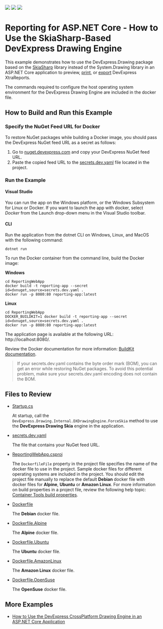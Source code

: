 <!-- default badges list -->
![](https://img.shields.io/endpoint?url=https://codecentral.devexpress.com/api/v1/VersionRange/576442348/2023.1)
[![](https://img.shields.io/badge/Open_in_DevExpress_Support_Center-FF7200?style=flat-square&logo=DevExpress&logoColor=white)](https://supportcenter.devexpress.com/ticket/details/T1133108)
[![](https://img.shields.io/badge/📖_How_to_use_DevExpress_Examples-e9f6fc?style=flat-square)](https://docs.devexpress.com/GeneralInformation/403183)
<!-- default badges end -->
# Reporting for ASP.NET Core - How to Use the SkiaSharp-Based DevExpress Drawing Engine

This example demonstrates how to use the DevExpress.Drawing package based on the [SkiaSharp](https://github.com/mono/SkiaSharp) library instead of the System.Drawing library in an ASP.NET Core application to preview, [print](https://docs.devexpress.com/XtraReports/15797), or [export](https://docs.devexpress.com/XtraReports/2618) DevExpress XtraReports.

The commands required to configure the host operating system environment for the DevExpress Drawing Engine are included in the docker file.

## How to Build and Run this Example

### Specify the NuGet Feed URL for Docker

To restore NuGet packages while building a Docker image, you should pass the DevExpress NuGet feed URL as a secret as follows:

1. Go to [nuget.devexpress.com](https://nuget.devexpress.com) and copy your DevExpress NuGet feed URL.
2. Paste the copied feed URL to the [secrets.dev.yaml](ReportingWebApp/secrets.dev.yaml) file located in the project.

### Run the Example

#### Visual Studio

You can run the app on the Windows platform, or the Windows Subsystem for Linux or Docker. If you want to launch the app with docker, select _Docker_ from the Launch drop-down menu in the Visual Studio toolbar.

#### CLI

Run the application from the dotnet CLI on Windows, Linux, and MacOS with the following command: 

```console
dotnet run
```

To run the Docker container from the command line, build the Docker image:

**Windows**

```console
cd ReportingWebApp
docker build -t reporting-app --secret id=dxnuget,source=secrets.dev.yaml .
docker run -p 8080:80 reporting-app:latest
```

**Linux**

```shell
cd ReportingWebApp
DOCKER_BUILDKIT=1 docker build -t reporting-app --secret id=dxnuget,source=secrets.dev.yaml .
docker run -p 8080:80 reporting-app:latest
```

The application page is available at the following URL: http://localhost:8080/.

Review the Docker documentation for more information: [BuildKit documentation](https://docs.docker.com/build/buildkit/).

> If your secrets.dev.yaml contains the byte order mark (BOM), you can get an error while restoring NuGet packages. To avoid this potential problem, make sure your secrets.dev.yaml encoding does not contain the BOM.

## Files to Review

- [Startup.cs](ReportingWebApp/Startup.cs)

    At startup, call the `DevExpress.Drawing.Internal.DXDrawingEngine.ForceSkia` method to use the **DevExpress Drawing Skia** engine in the application.
- [secrets.dev.yaml](ReportingWebApp/secrets.dev.yaml)

    The file that contains your NuGet feed URL.
- [ReportingWebApp.csproj](ReportingWebApp/ReportingWebApp.csproj)

    The `DockerfileFile` property in the project file specifies the name of the docker file to use in the project. Sample docker files for different operating systems are included in the project. You should edit the project file manually to replace the default **Debian** docker file with docker files for **Alpine**, **Ubuntu** or **Amazon Linux**. For more information on build properties in a project file, review the following help topic: [Container Tools build properties](https://docs.microsoft.com/en-us/visualstudio/containers/container-msbuild-properties?view=vs-2022).
- [Dockerfile](ReportingWebApp/Dockerfile)

    The **Debian** docker file.
- [Dockerfile.Alpine](ReportingWebApp/Dockerfile.Alpine)

    The **Alpine** docker file.
- [Dockerfile.Ubuntu](ReportingWebApp/Dockerfile.Ubuntu)

    The **Ubuntu** docker file.
- [Dockerfile.AmazonLinux](ReportingWebApp/Dockerfile.AmazonLinux)

    The **Amazon Linux** docker file.
- [Dockerfile.OpenSuse](ReportingWebApp/Dockerfile.OpenSuse)

    The **OpenSuse** docker file.

## More Examples

- [How to Use the DevExpress CrossPlatform Drawing Engine in an ASP.NET Core Application](https://github.com/DevExpress-Examples/Reporting-Use-the-DevExpress-CrossPlatform-Drawing-Engine)